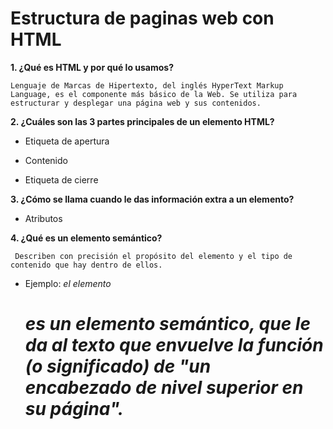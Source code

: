 # Estructura de paginas web con HTML  

**1. ¿Qué es HTML y por qué lo usamos?**

    Lenguaje de Marcas de Hipertexto, del inglés HyperText Markup Language, es el componente más básico de la Web. Se utiliza para 
    estructurar y desplegar una página web y sus contenidos.  

**2. ¿Cuáles son las 3 partes principales de un elemento HTML?**

  * Etiqueta de apertura  

  * Contenido   

  * Etiqueta de cierre  

**3. ¿Cómo se llama cuando le das información extra a un elemento?**

  * Atributos  

**4. ¿Qué es un elemento semántico?**

     Describen con precisión el propósito del elemento y el tipo de contenido que hay dentro de ellos.  
     
  * Ejemplo: *el elemento <h1> es un elemento semántico, que le da al texto que envuelve la función (o significado) de "un         
    encabezado de nivel superior en su página".*
